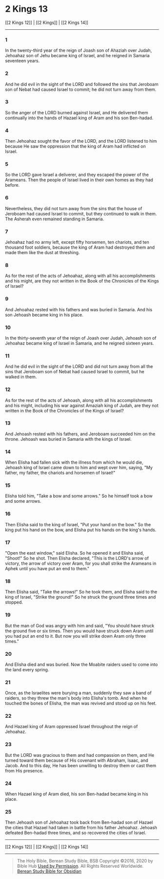 # 2 Kings 13

[[2 Kings 12]] | [[2 Kings]] | [[2 Kings 14]]

---

### 1
In the twenty-third year of the reign of Joash son of Ahaziah over Judah, Jehoahaz son of Jehu became king of Israel, and he reigned in Samaria seventeen years.

### 2
And he did evil in the sight of the LORD and followed the sins that Jeroboam son of Nebat had caused Israel to commit; he did not turn away from them.

### 3
So the anger of the LORD burned against Israel, and He delivered them continually into the hands of Hazael king of Aram and his son Ben-hadad.

### 4
Then Jehoahaz sought the favor of the LORD, and the LORD listened to him because He saw the oppression that the king of Aram had inflicted on Israel.

### 5
So the LORD gave Israel a deliverer, and they escaped the power of the Arameans. Then the people of Israel lived in their own homes as they had before.

### 6
Nevertheless, they did not turn away from the sins that the house of Jeroboam had caused Israel to commit, but they continued to walk in them. The Asherah even remained standing in Samaria.

### 7
Jehoahaz had no army left, except fifty horsemen, ten chariots, and ten thousand foot soldiers, because the king of Aram had destroyed them and made them like the dust at threshing.

### 8
As for the rest of the acts of Jehoahaz, along with all his accomplishments and his might, are they not written in the Book of the Chronicles of the Kings of Israel?

### 9
And Jehoahaz rested with his fathers and was buried in Samaria. And his son Jehoash became king in his place.

### 10
In the thirty-seventh year of the reign of Joash over Judah, Jehoash son of Jehoahaz became king of Israel in Samaria, and he reigned sixteen years.

### 11
And he did evil in the sight of the LORD and did not turn away from all the sins that Jeroboam son of Nebat had caused Israel to commit, but he walked in them.

### 12
As for the rest of the acts of Jehoash, along with all his accomplishments and his might, including his war against Amaziah king of Judah, are they not written in the Book of the Chronicles of the Kings of Israel?

### 13
And Jehoash rested with his fathers, and Jeroboam succeeded him on the throne. Jehoash was buried in Samaria with the kings of Israel.

### 14
When Elisha had fallen sick with the illness from which he would die, Jehoash king of Israel came down to him and wept over him, saying, "My father, my father, the chariots and horsemen of Israel!"

### 15
Elisha told him, "Take a bow and some arrows." So he himself took a bow and some arrows.

### 16
Then Elisha said to the king of Israel, "Put your hand on the bow." So the king put his hand on the bow, and Elisha put his hands on the king's hands.

### 17
"Open the east window," said Elisha. So he opened it and Elisha said, "Shoot!" So he shot. Then Elisha declared, "This is the LORD's arrow of victory, the arrow of victory over Aram, for you shall strike the Arameans in Aphek until you have put an end to them."

### 18
Then Elisha said, "Take the arrows!" So he took them, and Elisha said to the king of Israel, "Strike the ground!" So he struck the ground three times and stopped.

### 19
But the man of God was angry with him and said, "You should have struck the ground five or six times. Then you would have struck down Aram until you had put an end to it. But now you will strike down Aram only three times."

### 20
And Elisha died and was buried. Now the Moabite raiders used to come into the land every spring.

### 21
Once, as the Israelites were burying a man, suddenly they saw a band of raiders, so they threw the man's body into Elisha's tomb. And when he touched the bones of Elisha, the man was revived and stood up on his feet.

### 22
And Hazael king of Aram oppressed Israel throughout the reign of Jehoahaz.

### 23
But the LORD was gracious to them and had compassion on them, and He turned toward them because of His covenant with Abraham, Isaac, and Jacob. And to this day, He has been unwilling to destroy them or cast them from His presence.

### 24
When Hazael king of Aram died, his son Ben-hadad became king in his place.

### 25
Then Jehoash son of Jehoahaz took back from Ben-hadad son of Hazael the cities that Hazael had taken in battle from his father Jehoahaz. Jehoash defeated Ben-hadad three times, and so recovered the cities of Israel.

---

[[2 Kings 12]] | [[2 Kings]] | [[2 Kings 14]]

---

> The Holy Bible, Berean Study Bible, BSB
> Copyright &copy;2016, 2020 by Bible Hub
> [Used by Permission](https://berean.bible/terms.htm). All Rights Reserved Worldwide.
> [Berean Study Bible for Obsidian](https://github.com/gapmiss/berean-study-bible-for-obsidian)

